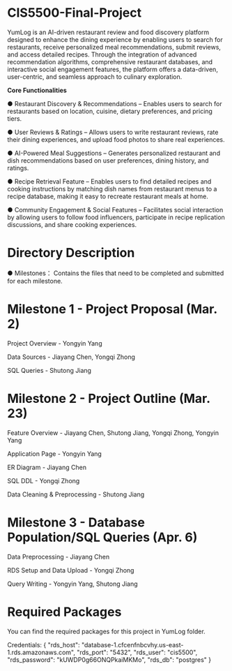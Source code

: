 # CIS5500-Final-Project
YumLog is an AI-driven restaurant review and food discovery platform designed to enhance the
dining experience by enabling users to search for restaurants, receive personalized meal
recommendations, submit reviews, and access detailed recipes. Through the integration of
advanced recommendation algorithms, comprehensive restaurant databases, and interactive
social engagement features, the platform offers a data-driven, user-centric, and seamless
approach to culinary exploration.

**Core Functionalities**

● Restaurant Discovery & Recommendations – Enables users to search for restaurants 
based on location, cuisine, dietary preferences, and pricing tiers. 

● User Reviews & Ratings – Allows users to write restaurant reviews, rate their dining 
experiences, and upload food photos to share real experiences. 

● AI-Powered Meal Suggestions – Generates personalized restaurant and dish 
recommendations based on user preferences, dining history, and ratings. 

● Recipe Retrieval Feature – Enables users to find detailed recipes and cooking 
instructions by matching dish names from restaurant menus to a recipe database, 
making it easy to recreate restaurant meals at home. 

● Community Engagement & Social Features – Facilitates social interaction by allowing 
users to follow food influencers, participate in recipe replication discussions, and share 
cooking experiences. 

# Directory Description
● Milestones： Contains the files that need to be completed and submitted for each milestone.

# Milestone 1 - Project Proposal (Mar. 2)
Project Overview - Yongyin Yang  

Data Sources - Jiayang Chen, Yongqi Zhong

SQL Queries - Shutong Jiang

# Milestone 2 - Project Outline (Mar. 23)
Feature Overview - Jiayang Chen, Shutong Jiang, Yongqi Zhong, Yongyin Yang

Application Page - Yongyin Yang

ER Diagram - Jiayang Chen

SQL DDL - Yongqi Zhong

Data Cleaning & Preprocessing - Shutong Jiang

# Milestone 3 - Database Population/SQL Queries (Apr. 6)
Data Preprocessing - Jiayang Chen  

RDS Setup and Data Upload - Yongqi Zhong  

Query Writing - Yongyin Yang, Shutong Jiang

# Required Packages
You can find the required packages for this project in YumLog folder.

Credentials:
{
  "rds_host": "database-1.cfcenfnbcvhy.us-east-1.rds.amazonaws.com",
  "rds_port": "5432",
  "rds_user": "cis5500",
  "rds_password": "kUWDP0g66ONQPkaiMKMo",
  "rds_db": "postgres"
}

